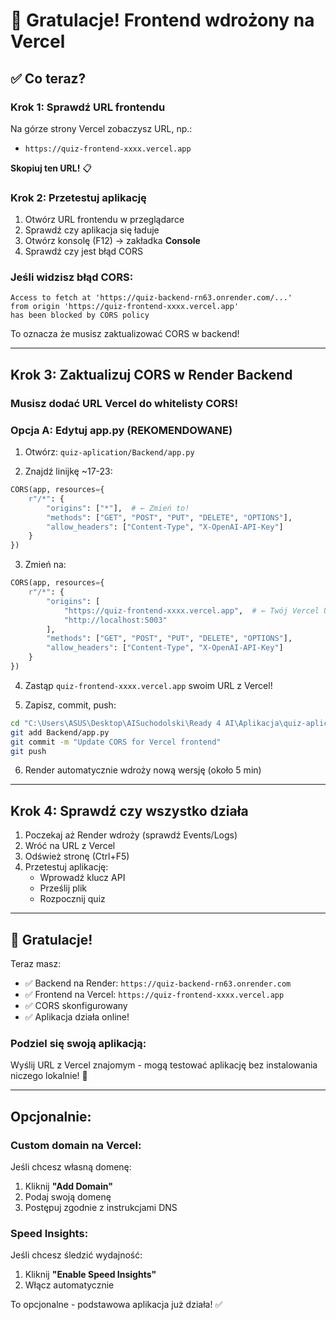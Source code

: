 # 🎉 Gratulacje! Frontend wdrożony na Vercel

## ✅ Co teraz?

### Krok 1: Sprawdź URL frontendu
Na górze strony Vercel zobaczysz URL, np.:
- `https://quiz-frontend-xxxx.vercel.app`

**Skopiuj ten URL!** 📋

### Krok 2: Przetestuj aplikację
1. Otwórz URL frontendu w przeglądarce
2. Sprawdź czy aplikacja się ładuje
3. Otwórz konsolę (F12) → zakładka **Console**
4. Sprawdź czy jest błąd CORS

### Jeśli widzisz błąd CORS:
```
Access to fetch at 'https://quiz-backend-rn63.onrender.com/...' 
from origin 'https://quiz-frontend-xxxx.vercel.app' 
has been blocked by CORS policy
```

To oznacza że musisz zaktualizować CORS w backend!

---

## Krok 3: Zaktualizuj CORS w Render Backend

### Musisz dodać URL Vercel do whitelisty CORS!

### Opcja A: Edytuj app.py (REKOMENDOWANE)

1. Otwórz: `quiz-aplication/Backend/app.py`

2. Znajdź linijkę ~17-23:
```python
CORS(app, resources={
    r"/*": {
        "origins": ["*"],  # ← Zmień to!
        "methods": ["GET", "POST", "PUT", "DELETE", "OPTIONS"],
        "allow_headers": ["Content-Type", "X-OpenAI-API-Key"]
    }
})
```

3. Zmień na:
```python
CORS(app, resources={
    r"/*": {
        "origins": [
            "https://quiz-frontend-xxxx.vercel.app",  # ← Twój Vercel URL
            "http://localhost:5003"
        ],
        "methods": ["GET", "POST", "PUT", "DELETE", "OPTIONS"],
        "allow_headers": ["Content-Type", "X-OpenAI-API-Key"]
    }
})
```

4. Zastąp `quiz-frontend-xxxx.vercel.app` swoim URL z Vercel!

5. Zapisz, commit, push:
```bash
cd "C:\Users\ASUS\Desktop\AISuchodolski\Ready 4 AI\Aplikacja\quiz-aplication"
git add Backend/app.py
git commit -m "Update CORS for Vercel frontend"
git push
```

6. Render automatycznie wdroży nową wersję (około 5 min)

---

## Krok 4: Sprawdź czy wszystko działa

1. Poczekaj aż Render wdroży (sprawdź Events/Logs)
2. Wróć na URL z Vercel
3. Odśwież stronę (Ctrl+F5)
4. Przetestuj aplikację:
   - Wprowadź klucz API
   - Prześlij plik
   - Rozpocznij quiz

---

## 🎊 Gratulacje!

Teraz masz:
- ✅ Backend na Render: `https://quiz-backend-rn63.onrender.com`
- ✅ Frontend na Vercel: `https://quiz-frontend-xxxx.vercel.app`
- ✅ CORS skonfigurowany
- ✅ Aplikacja działa online!

### Podziel się swoją aplikacją:
Wyślij URL z Vercel znajomym - mogą testować aplikację bez instalowania niczego lokalnie! 🚀

---

## Opcjonalnie:

### Custom domain na Vercel:
Jeśli chcesz własną domenę:
1. Kliknij **"Add Domain"**
2. Podaj swoją domenę
3. Postępuj zgodnie z instrukcjami DNS

### Speed Insights:
Jeśli chcesz śledzić wydajność:
1. Kliknij **"Enable Speed Insights"**
2. Włącz automatycznie

To opcjonalne - podstawowa aplikacja już działa! ✅

